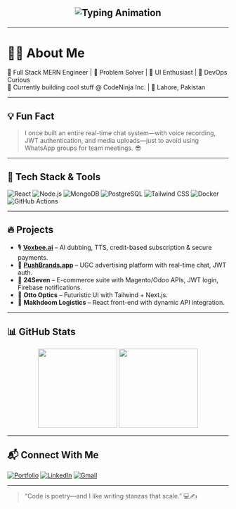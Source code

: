 <!-- Typing animation using SVG -->
<h2 align="center">
  <p align="center">
  <img src="https://readme-typing-svg.herokuapp.com?font=Fira+Code&weight=500&size=24&pause=1000&color=3F87F5&center=true&vCenter=true&width=500&lines=Hi+I'm+Muhammad+Jawad+Ijaz;Full+Stack+MERN+Engineer;DevOps+Curious+%7C+UI+Enthusiast;Building+cool+things+with+code!" alt="Typing Animation" />
</p>
</h2>

---

# 👨‍💻 About Me

🚀 Full Stack MERN Engineer | 🧠 Problem Solver | 🎨 UI Enthusiast | 💬 DevOps Curious  
🔧 Currently building cool stuff @ CodeNinja Inc. | 📍 Lahore, Pakistan  

---

## 💡 Fun Fact

> I once built an entire real-time chat system—with voice recording, JWT authentication, and media uploads—just to avoid using WhatsApp groups for team meetings. 😎

---

## 🧰 Tech Stack & Tools

![React](https://img.shields.io/badge/React-20232A?style=for-the-badge&logo=react)
![Node.js](https://img.shields.io/badge/Node.js-339933?style=for-the-badge&logo=node-dot-js)
![MongoDB](https://img.shields.io/badge/MongoDB-4EA94B?style=for-the-badge&logo=mongodb)
![PostgreSQL](https://img.shields.io/badge/PostgreSQL-316192?style=for-the-badge&logo=postgresql)
![Tailwind CSS](https://img.shields.io/badge/TailwindCSS-06B6D4?style=for-the-badge&logo=tailwind-css)
![Docker](https://img.shields.io/badge/Docker-2496ED?style=for-the-badge&logo=docker)
![GitHub Actions](https://img.shields.io/badge/GitHub%20Actions-2088FF?style=for-the-badge&logo=github-actions)

---

## 🔥 Projects

- 🎙️ [**Voxbee.ai**](https://app.voxbee.ai/) – AI dubbing, TTS, credit-based subscription & secure payments.
- 📢 [**PushBrands.app**](https://app.pushbrands.app/) – UGC advertising platform with real-time chat, JWT auth.
- 🏪 **24Seven** – E-commerce suite with Magento/Odoo APIs, JWT login, Firebase notifications.
- 🧪 **Otto Optics** – Futuristic UI with Tailwind + Next.js.
- 🚚 **Makhdoom Logistics** – React front-end with dynamic API integration.

---

## 📊 GitHub Stats

<p align="center">
  <img src="https://github-readme-stats.vercel.app/api?username=jawad-works&show_icons=true&theme=react" height="180" />
  <img src="https://github-readme-streak-stats.herokuapp.com/?user=jawad-works&theme=react" height="180" />
</p>

---

## 📬 Connect With Me

[![Portfolio](https://img.shields.io/badge/Portfolio-000?style=for-the-badge&logo=vercel)](https://jawad-ijaz-portfolio.vercel.app/)
[![LinkedIn](https://img.shields.io/badge/LinkedIn-blue?style=for-the-badge&logo=linkedin)](https://www.linkedin.com/in/muhammad-jawad-ijaz/)
[![Gmail](https://img.shields.io/badge/Gmail-D14836?style=for-the-badge&logo=gmail)](mailto:jawadijaz12@gmail.com)

---

> “Code is poetry—and I like writing stanzas that scale.” 💻✍️
